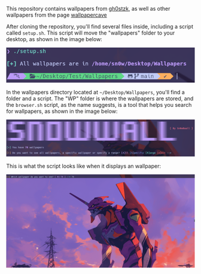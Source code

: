 This repository contains wallpapers from [gh0stzk](https://github.com/gh0stzk/dotfiles), as well as other wallpapers from the page [wallpapercave](https://wallpapercave.com)

After cloning the repository, you'll find several files inside, including a script called `setup.sh`. This script will move the "wallpapers" folder to your desktop, as shown in the image below:

![Image1](Images/image1.png)

In the wallpapers directory located at `~/Desktop/Wallpapers`, you'll find a folder and a script. The "WP" folder is where the wallpapers are stored, and the `browser.sh` script, as the name suggests, is a tool that helps you search for wallpapers, as shown in the image below:

![Image2](Images/image2.png)

This is what the script looks like when it displays an wallpaper:

![Image3](Images/image3.png)
